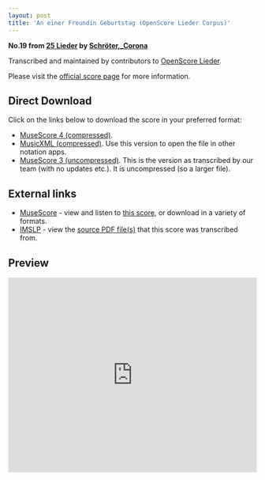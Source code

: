 ```yaml
---
layout: post
title: 'An einer Freundin Geburtstag (OpenScore Lieder Corpus)'
---
```


__No.19 from [25 Lieder](https://fourscoreandmore.org/openscore/lieder/Schr%C3%B6ter%2C_Corona/25_Lieder/) by [Schröter,_Corona](https://fourscoreandmore.org/openscore/lieder/Schr%C3%B6ter%2C_Corona)__

Transcribed and maintained by contributors to [OpenScore Lieder].

Please visit the [official score page] for more information.

[official score page]: https://musescore.com/openscore-lieder-corpus/scores/6051638
[OpenScore Lieder]: https://musescore.com/openscore-lieder-corpus

## Direct Download

Click on the links below to download the score in your preferred format:
- [MuseScore 4 (compressed)](https://fourscoreandmore.org/openscore/lieder/Schr%C3%B6ter%2C_Corona/25_Lieder/19_An_einer_Freundin_Geburtstag.mscz).
- [MusicXML (compressed)](https://fourscoreandmore.org/openscore/lieder/Schr%C3%B6ter%2C_Corona/25_Lieder/19_An_einer_Freundin_Geburtstag.mxl). Use this version to open the file in other notation apps.
- [MuseScore 3 (uncompressed)](https://raw.githubusercontent.com/OpenScore/Lieder/refs/heads/main/scores/Schr%C3%B6ter%2C_Corona/25_Lieder/19_An_einer_Freundin_Geburtstag/lc6051638.mscx). This is the version as transcribed by our team (with no updates etc.). It is uncompressed (so a larger file).

## External links

- [MuseScore] - view and listen to [this score][MuseScore], or download in a variety of formats.
- [IMSLP] - view the [source PDF file(s)][IMSLP] that this score was transcribed from.

[MuseScore]: https://musescore.com/score/6051638
[IMSLP]: https://imslp.org/wiki/Special:ReverseLookup/109659

## Preview

<iframe width="100%" height="394" src="https://musescore.com/openscore-lieder-corpus/scores/6051638/embed" frameborder="0" allowfullscreen allow="autoplay; fullscreen"></iframe>
